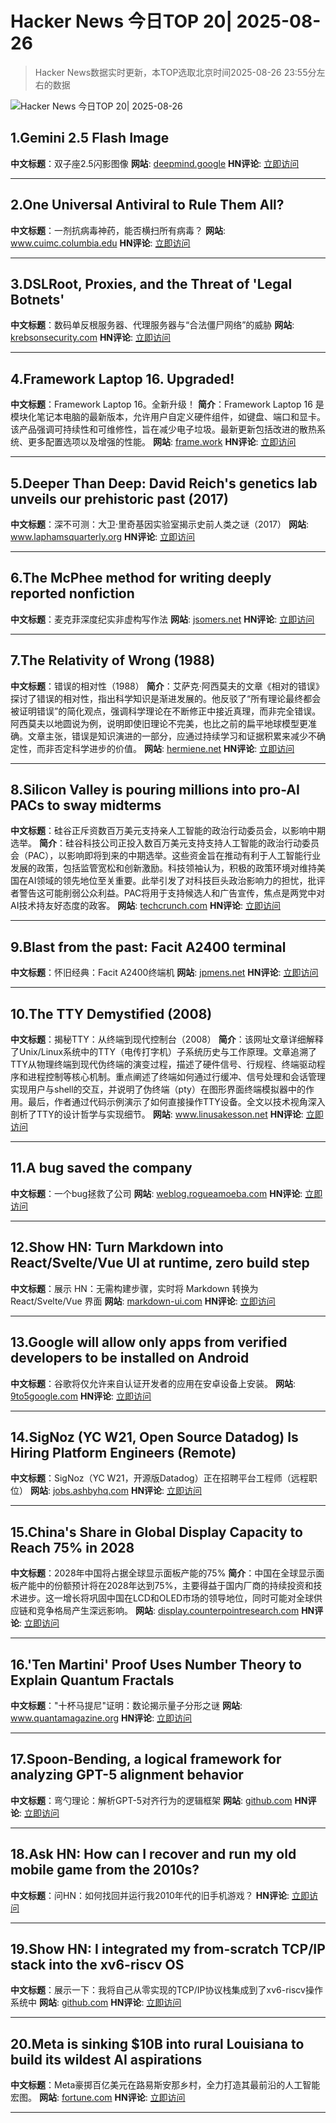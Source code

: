 # Hacker News 今日TOP 20| 2025-08-26

> Hacker News数据实时更新，本TOP选取北京时间2025-08-26 23:55分左右的数据

![Hacker News 今日TOP 20| 2025-08-26](https://img.chuhaix.com/2024/0910_imageFile-1665440404179-628424718_1725901191.png)

## 1.Gemini 2.5 Flash Image
**中文标题**：双子座2.5闪影图像
**网站**:  <a href='https://deepmind.google/models/gemini/image/' target='_blank' rel='nofollow'>deepmind.google</a>
**HN评论**:  <a href='https://news.ycombinator.com/item?id=45026719&utm_source=www.chuhaix.com' target='_blank' rel='nofollow'>立即访问</a>

---

## 2.One Universal Antiviral to Rule Them All?
**中文标题**：一剂抗病毒神药，能否横扫所有病毒？
**网站**:  <a href='https://www.cuimc.columbia.edu/news/one-universal-antiviral-rule-them-all' target='_blank' rel='nofollow'>www.cuimc.columbia.edu</a>
**HN评论**:  <a href='https://news.ycombinator.com/item?id=45026792&utm_source=www.chuhaix.com' target='_blank' rel='nofollow'>立即访问</a>

---

## 3.DSLRoot, Proxies, and the Threat of 'Legal Botnets'
**中文标题**：数码单反根服务器、代理服务器与“合法僵尸网络”的威胁
**网站**:  <a href='https://krebsonsecurity.com/2025/08/dslroot-proxies-and-the-threat-of-legal-botnets/' target='_blank' rel='nofollow'>krebsonsecurity.com</a>
**HN评论**:  <a href='https://news.ycombinator.com/item?id=45026810&utm_source=www.chuhaix.com' target='_blank' rel='nofollow'>立即访问</a>

---

## 4.Framework Laptop 16. Upgraded!
**中文标题**：Framework Laptop 16。全新升级！
**简介**：Framework Laptop 16 是模块化笔记本电脑的最新版本，允许用户自定义硬件组件，如键盘、端口和显卡。该产品强调可持续性和可维修性，旨在减少电子垃圾。最新更新包括改进的散热系统、更多配置选项以及增强的性能。
**网站**:  <a href='https://frame.work/ro/en/laptop16?tab=whats-new' target='_blank' rel='nofollow'>frame.work</a>
**HN评论**:  <a href='https://news.ycombinator.com/item?id=45027725&utm_source=www.chuhaix.com' target='_blank' rel='nofollow'>立即访问</a>

---

## 5.Deeper Than Deep: David Reich's genetics lab unveils our prehistoric past (2017)
**中文标题**：深不可测：大卫·里奇基因实验室揭示史前人类之谜（2017）
**网站**:  <a href='https://www.laphamsquarterly.org/roundtable/deeper-deep' target='_blank' rel='nofollow'>www.laphamsquarterly.org</a>
**HN评论**:  <a href='https://news.ycombinator.com/item?id=45026584&utm_source=www.chuhaix.com' target='_blank' rel='nofollow'>立即访问</a>

---

## 6.The McPhee method for writing deeply reported nonfiction
**中文标题**：麦克菲深度纪实非虚构写作法
**网站**:  <a href='https://jsomers.net/blog/the-mcphee-method' target='_blank' rel='nofollow'>jsomers.net</a>
**HN评论**:  <a href='https://news.ycombinator.com/item?id=45013535&utm_source=www.chuhaix.com' target='_blank' rel='nofollow'>立即访问</a>

---

## 7.The Relativity of Wrong (1988)
**中文标题**：错误的相对性（1988）
**简介**：艾萨克·阿西莫夫的文章《相对的错误》探讨了错误的相对性，指出科学知识是渐进发展的。他反驳了“所有理论最终都会被证明错误”的简化观点，强调科学理论在不断修正中接近真理，而非完全错误。阿西莫夫以地圆说为例，说明即使旧理论不完美，也比之前的扁平地球模型更准确。文章主张，错误是知识演进的一部分，应通过持续学习和证据积累来减少不确定性，而非否定科学进步的价值。
**网站**:  <a href='https://hermiene.net/essays-trans/relativity_of_wrong.html' target='_blank' rel='nofollow'>hermiene.net</a>
**HN评论**:  <a href='https://news.ycombinator.com/item?id=45025600&utm_source=www.chuhaix.com' target='_blank' rel='nofollow'>立即访问</a>

---

## 8.Silicon Valley is pouring millions into pro-AI PACs to sway midterms
**中文标题**：硅谷正斥资数百万美元支持亲人工智能的政治行动委员会，以影响中期选举。
**简介**：硅谷科技公司正投入数百万美元支持支持人工智能的政治行动委员会（PAC），以影响即将到来的中期选举。这些资金旨在推动有利于人工智能行业发展的政策，包括监管宽松和创新激励。科技领袖认为，积极的政策环境对维持美国在AI领域的领先地位至关重要。此举引发了对科技巨头政治影响力的担忧，批评者警告这可能削弱公众利益。PAC将用于支持候选人和广告宣传，焦点是两党中对AI技术持友好态度的政客。
**网站**:  <a href='https://techcrunch.com/2025/08/25/silicon-valley-is-pouring-millions-into-pro-ai-pacs-to-sway-midterms/' target='_blank' rel='nofollow'>techcrunch.com</a>
**HN评论**:  <a href='https://news.ycombinator.com/item?id=45027904&utm_source=www.chuhaix.com' target='_blank' rel='nofollow'>立即访问</a>

---

## 9.Blast from the past: Facit A2400 terminal
**中文标题**：怀旧经典：Facit A2400终端机
**网站**:  <a href='https://jpmens.net/2025/08/26/blast-from-the-past-facit-a2400-terminal/' target='_blank' rel='nofollow'>jpmens.net</a>
**HN评论**:  <a href='https://news.ycombinator.com/item?id=45027427&utm_source=www.chuhaix.com' target='_blank' rel='nofollow'>立即访问</a>

---

## 10.The TTY Demystified (2008)
**中文标题**：揭秘TTY：从终端到现代控制台（2008）
**简介**：该网址文章详细解释了Unix/Linux系统中的TTY（电传打字机）子系统历史与工作原理。文章追溯了TTY从物理终端到现代伪终端的演变过程，描述了硬件信号、行规程、终端驱动程序和进程控制等核心机制。重点阐述了终端如何通过行缓冲、信号处理和会话管理实现用户与shell的交互，并说明了伪终端（pty）在图形界面终端模拟器中的作用。最后，作者通过代码示例演示了如何直接操作TTY设备。全文以技术视角深入剖析了TTY的设计哲学与实现细节。
**网站**:  <a href='https://www.linusakesson.net/programming/tty/' target='_blank' rel='nofollow'>www.linusakesson.net</a>
**HN评论**:  <a href='https://news.ycombinator.com/item?id=45024847&utm_source=www.chuhaix.com' target='_blank' rel='nofollow'>立即访问</a>

---

## 11.A bug saved the company
**中文标题**：一个bug拯救了公司
**网站**:  <a href='https://weblog.rogueamoeba.com/2025/08/21/when-a-bug-saved-the-company/' target='_blank' rel='nofollow'>weblog.rogueamoeba.com</a>
**HN评论**:  <a href='https://news.ycombinator.com/item?id=45002888&utm_source=www.chuhaix.com' target='_blank' rel='nofollow'>立即访问</a>

---

## 12.Show HN: Turn Markdown into React/Svelte/Vue UI at runtime, zero build step
**中文标题**：展示 HN：无需构建步骤，实时将 Markdown 转换为 React/Svelte/Vue 界面
**网站**:  <a href='https://markdown-ui.com/' target='_blank' rel='nofollow'>markdown-ui.com</a>
**HN评论**:  <a href='https://news.ycombinator.com/item?id=45024532&utm_source=www.chuhaix.com' target='_blank' rel='nofollow'>立即访问</a>

---

## 13.Google will allow only apps from verified developers to be installed on Android
**中文标题**：谷歌将仅允许来自认证开发者的应用在安卓设备上安装。
**网站**:  <a href='https://9to5google.com/2025/08/25/android-apps-developer-verification/' target='_blank' rel='nofollow'>9to5google.com</a>
**HN评论**:  <a href='https://news.ycombinator.com/item?id=45017028&utm_source=www.chuhaix.com' target='_blank' rel='nofollow'>立即访问</a>

---

## 14.SigNoz (YC W21, Open Source Datadog) Is Hiring Platform Engineers (Remote)
**中文标题**：SigNoz（YC W21，开源版Datadog）正在招聘平台工程师（远程职位）
**网站**:  <a href='https://jobs.ashbyhq.com/SigNoz/01ebd081-db0c-4eec-8a8b-e346bc3f14a7' target='_blank' rel='nofollow'>jobs.ashbyhq.com</a>
**HN评论**:  <a href='https://news.ycombinator.com/item?id=45025331&utm_source=www.chuhaix.com' target='_blank' rel='nofollow'>立即访问</a>

---

## 15.China's Share in Global Display Capacity to Reach 75% in 2028
**中文标题**：2028年中国将占据全球显示面板产能的75%
**简介**：中国在全球显示面板产能中的份额预计将在2028年达到75%，主要得益于国内厂商的持续投资和技术进步。这一增长将巩固中国在LCD和OLED市场的领导地位，同时可能对全球供应链和竞争格局产生深远影响。
**网站**:  <a href='https://display.counterpointresearch.com/press-release/chinas-share-in-global-display-capacity-to-reach-75-in-2028' target='_blank' rel='nofollow'>display.counterpointresearch.com</a>
**HN评论**:  <a href='https://news.ycombinator.com/item?id=45027136&utm_source=www.chuhaix.com' target='_blank' rel='nofollow'>立即访问</a>

---

## 16.'Ten Martini' Proof Uses Number Theory to Explain Quantum Fractals
**中文标题**："十杯马提尼"证明：数论揭示量子分形之谜
**网站**:  <a href='https://www.quantamagazine.org/ten-martini-proof-uses-number-theory-to-explain-quantum-fractals-20250825/' target='_blank' rel='nofollow'>www.quantamagazine.org</a>
**HN评论**:  <a href='https://news.ycombinator.com/item?id=45024595&utm_source=www.chuhaix.com' target='_blank' rel='nofollow'>立即访问</a>

---

## 17.Spoon-Bending, a logical framework for analyzing GPT-5 alignment behavior
**中文标题**：弯勺理论：解析GPT-5对齐行为的逻辑框架
**网站**:  <a href='https://github.com/pablo-chacon/Spoon-Bending' target='_blank' rel='nofollow'>github.com</a>
**HN评论**:  <a href='https://news.ycombinator.com/item?id=45011004&utm_source=www.chuhaix.com' target='_blank' rel='nofollow'>立即访问</a>

---

## 18.Ask HN: How can I recover and run my old mobile game from the 2010s?
**中文标题**：问HN：如何找回并运行我2010年代的旧手机游戏？
**HN评论**:  <a href='https://news.ycombinator.com/item?id=45010951&utm_source=www.chuhaix.com' target='_blank' rel='nofollow'>立即访问</a>

---

## 19.Show HN: I integrated my from-scratch TCP/IP stack into the xv6-riscv OS
**中文标题**：展示一下：我将自己从零实现的TCP/IP协议栈集成到了xv6-riscv操作系统中
**网站**:  <a href='https://github.com/pandax381/xv6-riscv-net' target='_blank' rel='nofollow'>github.com</a>
**HN评论**:  <a href='https://news.ycombinator.com/item?id=45022931&utm_source=www.chuhaix.com' target='_blank' rel='nofollow'>立即访问</a>

---

## 20.Meta is sinking $10B into rural Louisiana to build its wildest AI aspirations
**中文标题**：Meta豪掷百亿美元在路易斯安那乡村，全力打造其最前沿的人工智能宏图。
**网站**:  <a href='https://fortune.com/2025/08/24/meta-data-center-rural-louisiana-framework-ai-power-boom/' target='_blank' rel='nofollow'>fortune.com</a>
**HN评论**:  <a href='https://news.ycombinator.com/item?id=45026833&utm_source=www.chuhaix.com' target='_blank' rel='nofollow'>立即访问</a>

---

